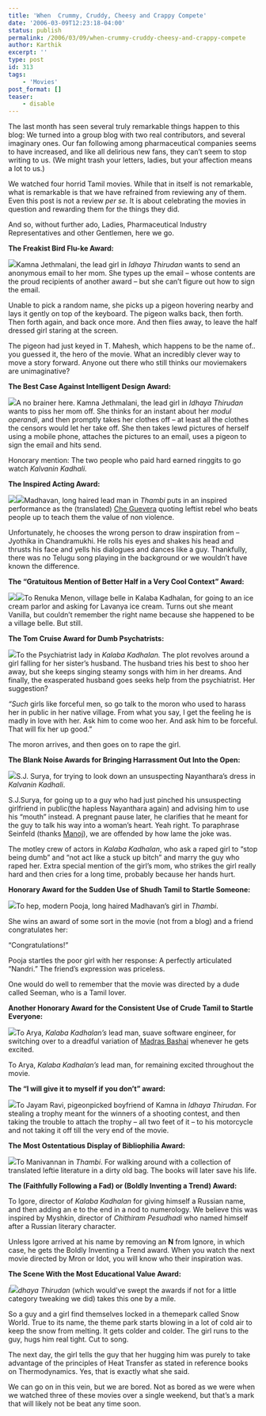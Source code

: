 ```yaml
---
title: 'When  Crummy, Cruddy, Cheesy and Crappy Compete'
date: '2006-03-09T12:23:18-04:00'
status: publish
permalink: /2006/03/09/when-crummy-cruddy-cheesy-and-crappy-compete
author: Karthik
excerpt: ''
type: post
id: 313
tags:
    - 'Movies'
post_format: []
teaser:
    - disable
---
```

The last month has seen several truly remarkable things happen to this blog: We turned into a group blog with two real contributors, and several imaginary ones. Our fan following among pharmaceutical companies seems to have increased, and like all delirious new fans, they can’t seem to stop writing to us. (We might trash your letters, ladies, but your affection means a lot to us.)

We watched four horrid Tamil movies. While that in itself is not remarkable, what is remarkable is that we have refrained from reviewing any of them. Even this post is not a review *per se.* It is about celebrating the movies in question and rewarding them for the things they did.

And so, without further ado, Ladies, Pharmaceutical Industry Representatives and other Gentlemen, here we go.

**The Freakist Bird Flu-ke Award:**

[![](../../../../uploads/Idhayathirudan_small.jpg)](https://stochastica.net/pictures/Idhayathirudan.jpg)Kamna Jethmalani, the lead girl in *Idhaya Thirudan* wants to send an anonymous email to her mom. She types up the email – whose contents are the proud recipients of another award – but she can’t figure out how to sign the email.

Unable to pick a random name, she picks up a pigeon hovering nearby and lays it gently on top of the keyboard. The pigeon walks back, then forth. Then forth again, and back once more. And then flies away, to leave the half dressed girl staring at the screen.

The pigeon had just keyed in T. Mahesh, which happens to be the name of.. you guessed it, the hero of the movie. What an incredibly clever way to move a story forward. Anyone out there who still thinks our moviemakers are unimaginative?

**The Best Case Against Intelligent Design Award:**

[![](../../../../uploads/Idhayathirudan2_small.jpg)](https://stochastica.net/pictures/Idhayathirudan2.jpg)A no brainer here. Kamna Jethmalani, the lead girl in *Idhaya Thirudan* wants to piss her mom off. She thinks for an instant about her *modul operandi*, and then promptly takes her clothes off – at least all the clothes the censors would let her take off. She then takes lewd pictures of herself using a mobile phone, attaches the pictures to an email, uses a pigeon to sign the email and hits send.

Honorary mention: The two people who paid hard earned ringgits to go watch *Kalvanin Kadhali.*

**The Inspired Acting Award:**

![](../../../../uploads/jo_lookalike_new.jpg)![](../../../../uploads/maddy_new.jpg)Madhavan, long haired lead man in *Thambi* puts in an inspired performance as the (translated) [Che Guevera](http://en.wikipedia.org/wiki/Che_Guevera) quoting leftist rebel who beats people up to teach them the value of non violence.

Unfortunately, he chooses the wrong person to draw inspiration from – Jyothika in Chandramukhi. He rolls his eyes and shakes his head and thrusts his face and yells his dialogues and dances like a guy. Thankfully, there was no Telugu song playing in the background or we wouldn’t have known the difference.

**The “Gratuitous Mention of Better Half in a Very Cool Context” Award:**

![](../../../../uploads/vanilla_new.jpg)![](../../../../uploads/kalaba_kadhalan_new.jpg)To Renuka Menon, village belle in Kalaba Kadhalan, for going to an ice cream parlor and asking for Lavanya ice cream. Turns out she meant Vanilla, but couldn’t remember the right name because she happened to be a village belle. But still.

**The Tom Cruise Award for Dumb Psychatrists:**

![](../../../../uploads/tom_cruise.jpg)To the Psychiatrist lady in *Kalaba Kadhalan.* The plot revolves around a girl falling for her sister’s husband. The husband tries his best to shoo her away, but she keeps singing steamy songs with him in her dreams. And finally, the exasperated husband goes seeks help from the psychiatrist. Her suggestion?

*“Such* girls like forceful men, so go talk to the moron who used to harass her in public in her native village. From what you say, I get the feeling he is madly in love with her. Ask him to come woo her. And ask him to be forceful. That will fix her up good.”

The moron arrives, and then goes on to rape the girl.

**The Blank Noise Awards for Bringing Harrassment Out Into the Open:**

![](../../../../uploads/Kalvaninkathali1_new.jpg)S.J. Surya, for trying to look down an unsuspecting Nayanthara’s dress in *Kalvanin Kadhali*.

S.J.Surya, for going up to a guy who had just pinched his unsuspecting girlfriend in public(the hapless Nayanthara again) and advising him to use his “mouth” instead. A pregnant pause later, he clarifies that he meant for the guy to talk his way into a woman’s heart. Yeah right. To paraphrase Seinfeld (thanks [Manoj](http://www.minorscale.net)), we are offended by how lame the joke was.

The motley crew of actors in *Kalaba Kadhalan*, who ask a raped girl to “stop being dumb” and “not act like a stuck up bitch” and marry the guy who raped her. Extra special mention of the girl’s mom, who strikes the girl really hard and then cries for a long time, probably because her hands hurt.

**Honorary Award for the Sudden Use of Shudh Tamil to Startle Someone:**

![](../../../../uploads/pooja_new.jpg)To hep, modern Pooja, long haired Madhavan’s girl in *Thambi*.

She wins an award of some sort in the movie (not from a blog) and a friend congratulates her:

“Congratulations!”

Pooja startles the poor girl with her response: A perfectly articulated “Nandri.” The friend’s expression was priceless.

One would do well to remember that the movie was directed by a dude called Seeman, who is a Tamil lover.

**Another Honorary Award for the Consistent Use of Crude Tamil to Startle Everyone:**

![](../../../../uploads/kalaba_kadhalan1_new.jpg)To Arya, *Kalaba Kadhalan’s* lead man, suave software engineer, for switching over to a dreadful variation of [Madras Bashai](http://en.wikipedia.org/wiki/Madras_bashai) whenever he gets excited.

To Arya, *Kalaba Kadhalan’s* lead man, for remaining excited throughout the movie.

**The “I will give it to myself if you don’t” award:**

![](../../../../uploads/Idhayathirudan11_new.jpg)To Jayam Ravi, pigeonpicked boyfriend of Kamna in *Idhaya Thirudan*. For stealing a trophy meant for the winners of a shooting contest, and then taking the trouble to attach the trophy – all two feet of it – to his motorcycle and not taking it off till the very end of the movie.

**The Most Ostentatious Display of Bibliophilia Award:**

![](../../../../uploads/manivannan.jpg)To Manivannan in *Thambi*. For walking around with a collection of translated leftie literature in a dirty old bag. The books will later save his life.

**The (Faithfully Following a Fad) or (Boldly Inventing a Trend) Award:**

To Igore, director of *Kalaba Kadhalan* for giving himself a Russian name, and then adding an e to the end in a nod to numerology. We believe this was inspired by Myshkin, director of *Chithiram Pesudhadi* who named himself after a Russian literary character.

Unless Igore arrived at his name by removing an **N** from Ignore, in which case, he gets the Boldly Inventing a Trend award. When you watch the next movie directed by Mron or Idot, you will know who their inspiration was.

**The Scene With the Most Educational Value Award:**

*I![](../../../../uploads/Idhayathirudan01_new.jpg)dhaya Thirudan* (which would’ve swept the awards if not for a little category tweaking we did) takes this one by a mile.

So a guy and a girl find themselves locked in a themepark called Snow World. True to its name, the theme park starts blowing in a lot of cold air to keep the snow from melting. It gets colder and colder. The girl runs to the guy, hugs him real tight. Cut to song.

The next day, the girl tells the guy that her hugging him was purely to take advantage of the principles of Heat Transfer as stated in reference books on Thermodynamics. Yes, that is exactly what she said.

We can go on in this vein, but we are bored. Not as bored as we were when we watched three of these movies over a single weekend, but that’s a mark that will likely not be beat any time soon.